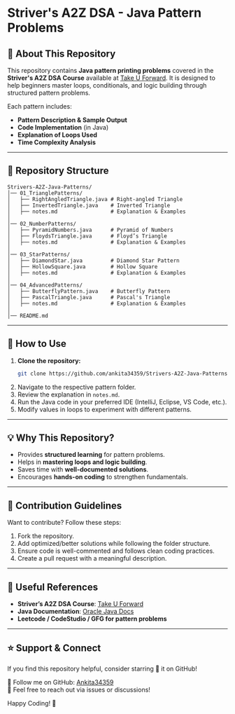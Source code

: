 # Striver's A2Z DSA - Java Pattern Problems

## 📌 About This Repository
This repository contains **Java pattern printing problems** covered in the **Striver's A2Z DSA Course** available at [Take U Forward](https://takeuforward.org/). It is designed to help beginners master loops, conditionals, and logic building through structured pattern problems.

Each pattern includes:
- **Pattern Description & Sample Output**
- **Code Implementation** (in Java)
- **Explanation of Loops Used**
- **Time Complexity Analysis**

---

## 📂 Repository Structure
```
Strivers-A2Z-Java-Patterns/
│── 01_TrianglePatterns/
│   ├── RightAngledTriangle.java # Right-angled Triangle
│   ├── InvertedTriangle.java    # Inverted Triangle
│   ├── notes.md                 # Explanation & Examples
│
│── 02_NumberPatterns/
│   ├── PyramidNumbers.java      # Pyramid of Numbers
│   ├── FloydsTriangle.java      # Floyd’s Triangle
│   ├── notes.md                 # Explanation & Examples
│
│── 03_StarPatterns/
│   ├── DiamondStar.java         # Diamond Star Pattern
│   ├── HollowSquare.java        # Hollow Square
│   ├── notes.md                 # Explanation & Examples
│
│── 04_AdvancedPatterns/
│   ├── ButterflyPattern.java    # Butterfly Pattern
│   ├── PascalTriangle.java      # Pascal's Triangle
│   ├── notes.md                 # Explanation & Examples
│
│── README.md
```
---

## 🚀 How to Use
1. **Clone the repository:**
   ```bash
   git clone https://github.com/ankita34359/Strivers-A2Z-Java-Patterns.git
   ```
2. Navigate to the respective pattern folder.
3. Review the explanation in `notes.md`.
4. Run the Java code in your preferred IDE (IntelliJ, Eclipse, VS Code, etc.).
5. Modify values in loops to experiment with different patterns.

---

## 💡 Why This Repository?
- Provides **structured learning** for pattern problems.
- Helps in **mastering loops and logic building**.
- Saves time with **well-documented solutions**.
- Encourages **hands-on coding** to strengthen fundamentals.

---

## 📢 Contribution Guidelines
Want to contribute? Follow these steps:
1. Fork the repository.
2. Add optimized/better solutions while following the folder structure.
3. Ensure code is well-commented and follows clean coding practices.
4. Create a pull request with a meaningful description.

---

## 🔗 Useful References
- **Striver’s A2Z DSA Course**: [Take U Forward](https://takeuforward.org/)
- **Java Documentation**: [Oracle Java Docs](https://docs.oracle.com/en/java/)
- **Leetcode / CodeStudio / GFG for pattern problems**

---

## ⭐ Support & Connect
If you find this repository helpful, consider starring 🌟 it on GitHub!

📌 Follow me on GitHub: [Ankita34359](https://github.com/ankita34359)  
📧 Feel free to reach out via issues or discussions!

Happy Coding! 🚀
